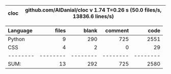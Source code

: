 cloc|github.com/AlDanial/cloc v 1.74  T=0.26 s (50.0 files/s, 13836.6 lines/s)
--- | ---

Language|files|blank|comment|code
:-------|-------:|-------:|-------:|-------:
Python|9|290|725|2551
CSS|4|2|0|29
--------|--------|--------|--------|--------
SUM:|13|292|725|2580

